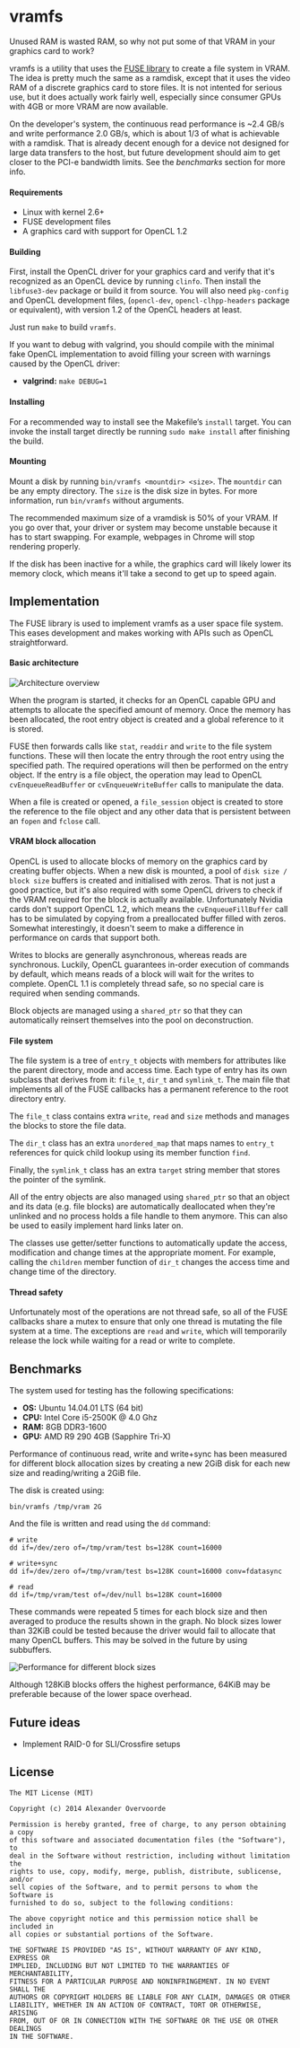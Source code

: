 vramfs
======

Unused RAM is wasted RAM, so why not put some of that VRAM in your graphics card
to work?

vramfs is a utility that uses the [FUSE library](http://fuse.sourceforge.net/)
to create a file system in VRAM. The idea is pretty much the same as a ramdisk,
except that it uses the video RAM of a discrete graphics card to store
files. It is not intented for serious use, but it does actually work fairly
well, especially since consumer GPUs with 4GB or more VRAM are now available.

On the developer's system, the continuous read performance is ~2.4 GB/s and
write performance 2.0 GB/s, which is about 1/3 of what is achievable with a
ramdisk. That is already decent enough for a device not designed for large data
transfers to the host, but future development should aim to get closer to the
PCI-e bandwidth limits. See the *benchmarks* section for more info.

#### Requirements

- Linux with kernel 2.6+
- FUSE development files
- A graphics card with support for OpenCL 1.2

#### Building

First, install the OpenCL driver for your graphics card and verify that it's
recognized as an OpenCL device by running `clinfo`. Then install the `libfuse3-dev`
package or build it from source. You will also need `pkg-config` and OpenCL 
development files, (`opencl-dev`, `opencl-clhpp-headers` package or equivalent), 
with version 1.2 of the OpenCL headers at least.

Just run `make` to build `vramfs`.

If you want to debug with valgrind, you should compile with the minimal fake
OpenCL implementation to avoid filling your screen with warnings caused by the
OpenCL driver:

* **valgrind:** `make DEBUG=1`

#### Installing

For a recommended way to install see the Makefile’s `install` target. You can
invoke the install target directly be running `sudo make install` after
finishing the build.

#### Mounting

Mount a disk by running `bin/vramfs <mountdir> <size>`. The `mountdir` can be
any empty directory. The `size` is the disk size in bytes. For more information,
run `bin/vramfs` without arguments.

The recommended maximum size of a vramdisk is 50% of your VRAM. If you go over
that, your driver or system may become unstable because it has to start
swapping. For example, webpages in Chrome will stop rendering properly.

If the disk has been inactive for a while, the graphics card will likely lower
its memory clock, which means it'll take a second to get up to speed again.

Implementation
--------------

The FUSE library is used to implement vramfs as a user space file system. This
eases development and makes working with APIs such as OpenCL straightforward.

#### Basic architecture

![Architecture overview](http://i.imgur.com/e8tQ168.png)

When the program is started, it checks for an OpenCL capable GPU and attempts to
allocate the specified amount of memory. Once the memory has been allocated, the
root entry object is created and a global reference to it is stored.

FUSE then forwards calls like `stat`, `readdir` and `write` to the file system
functions. These will then locate the entry through the root entry using the
specified path. The required operations will then be performed on the entry
object. If the entry is a file object, the operation may lead to OpenCL
`cvEnqueueReadBuffer` or `cvEnqueueWriteBuffer` calls to manipulate the data.

When a file is created or opened, a `file_session` object is created to store
the reference to the file object and any other data that is persistent between
an `fopen` and `fclose` call.

#### VRAM block allocation

OpenCL is used to allocate blocks of memory on the graphics card by creating
buffer objects. When a new disk is mounted, a pool of `disk size / block size`
buffers is created and initialised with zeros. That is not just a good practice,
but it's also required with some OpenCL drivers to check if the VRAM required
for the block is actually available. Unfortunately Nvidia cards don't support
OpenCL 1.2, which means the `cvEnqueueFillBuffer` call has to be simulated by
copying from a preallocated buffer filled with zeros. Somewhat interestingly, it
doesn't seem to make a difference in performance on cards that support both.

Writes to blocks are generally asynchronous, whereas reads are synchronous.
Luckily, OpenCL guarantees in-order execution of commands by default, which
means reads of a block will wait for the writes to complete. OpenCL 1.1 is
completely thread safe, so no special care is required when sending commands.

Block objects are managed using a `shared_ptr` so that they can automatically
reinsert themselves into the pool on deconstruction.

#### File system

The file system is a tree of `entry_t` objects with members for attributes like
the parent directory, mode and access time. Each type of entry has its own
subclass that derives from it: `file_t`, `dir_t` and `symlink_t`. The main file
that implements all of the FUSE callbacks has a permanent reference to the root
directory entry.

The `file_t` class contains extra `write`, `read` and `size` methods and manages
the blocks to store the file data.

The `dir_t` class has an extra `unordered_map` that maps names to `entry_t`
references for quick child lookup using its member function `find`.

Finally, the `symlink_t` class has an extra `target` string member that stores
the pointer of the symlink.

All of the entry objects are also managed using `shared_ptr` so that an object
and its data (e.g. file blocks) are automatically deallocated when they're
unlinked and no process holds a file handle to them anymore. This can also be
used to easily implement hard links later on.

The classes use getter/setter functions to automatically update the access,
modification and change times at the appropriate moment. For example, calling
the `children` member function of `dir_t` changes the access time and change
time of the directory.

#### Thread safety

Unfortunately most of the operations are not thread safe, so all of the FUSE
callbacks share a mutex to ensure that only one thread is mutating the file
system at a time. The exceptions are `read` and `write`, which will temporarily
release the lock while waiting for a read or write to complete.

Benchmarks
----------

The system used for testing has the following specifications:

* **OS:** Ubuntu 14.04.01 LTS (64 bit)
* **CPU:** Intel Core i5-2500K @ 4.0 Ghz
* **RAM:** 8GB DDR3-1600
* **GPU:** AMD R9 290 4GB (Sapphire Tri-X)

Performance of continuous read, write and write+sync has been measured for
different block allocation sizes by creating a new 2GiB disk for each new size
and reading/writing a 2GiB file.

The disk is created using:

    bin/vramfs /tmp/vram 2G

And the file is written and read using the `dd` command:

    # write
    dd if=/dev/zero of=/tmp/vram/test bs=128K count=16000

    # write+sync
    dd if=/dev/zero of=/tmp/vram/test bs=128K count=16000 conv=fdatasync

    # read
    dd if=/tmp/vram/test of=/dev/null bs=128K count=16000

These commands were repeated 5 times for each block size and then averaged to
produce the results shown in the graph. No block sizes lower than 32KiB could
be tested because the driver would fail to allocate that many OpenCL buffers.
This may be solved in the future by using subbuffers.

![Performance for different block sizes](http://i.imgur.com/93UNs1u.png)

Although 128KiB blocks offers the highest performance, 64KiB may be preferable
because of the lower space overhead.

Future ideas
------------

- Implement RAID-0 for SLI/Crossfire setups

License
-------

    The MIT License (MIT)

    Copyright (c) 2014 Alexander Overvoorde

    Permission is hereby granted, free of charge, to any person obtaining a copy
    of this software and associated documentation files (the "Software"), to
    deal in the Software without restriction, including without limitation the
    rights to use, copy, modify, merge, publish, distribute, sublicense, and/or
    sell copies of the Software, and to permit persons to whom the Software is
    furnished to do so, subject to the following conditions:

    The above copyright notice and this permission notice shall be included in
    all copies or substantial portions of the Software.

    THE SOFTWARE IS PROVIDED "AS IS", WITHOUT WARRANTY OF ANY KIND, EXPRESS OR
    IMPLIED, INCLUDING BUT NOT LIMITED TO THE WARRANTIES OF MERCHANTABILITY,
    FITNESS FOR A PARTICULAR PURPOSE AND NONINFRINGEMENT. IN NO EVENT SHALL THE
    AUTHORS OR COPYRIGHT HOLDERS BE LIABLE FOR ANY CLAIM, DAMAGES OR OTHER
    LIABILITY, WHETHER IN AN ACTION OF CONTRACT, TORT OR OTHERWISE, ARISING
    FROM, OUT OF OR IN CONNECTION WITH THE SOFTWARE OR THE USE OR OTHER DEALINGS
    IN THE SOFTWARE.

